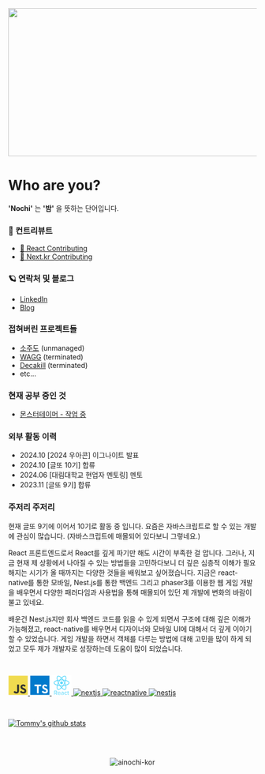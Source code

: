 <a href="https://github.com/devxb/gitanimals">
  <img
    src="https://render.gitanimals.org/farms/ainochi-kor"
    width="600"
    height="300"
  />
</a>
  
# Who are you?
**'Nochi'** 는 **'밤'** 을 뜻하는 단어입니다.  




### 🚀 컨트리뷰트
- [📃 React Contributing](https://github.com/reactjs/ko.react.dev/pull/324)
- [📃 Next.kr Contributing](https://github.com/Nextjs-kr/Nextjs.kr/blob/main/docs/03-pages/01-building-your-application/06-configuring/12-error-handling.mdx)

### 🪐 연락처 및 블로그
- [LinkedIn](https://www.linkedin.com/in/%EB%AF%BC%EC%84%9D-%EA%B0%95-508191248/)
- [Blog](https://velog.io/@ainochi95/posts)

### 접혀버린 프로젝트들
- [소주도](https://www.soju-do.com/) (unmanaged)
- [WAGG](https://wa.gg/) (terminated)
- [Decakill](https://decakill.com/) (terminated)
- etc...

### 현재 공부 중인 것
- [몬스터테이머 - 작업 중](https://monster-tamer.vercel.app/)

### 외부 활동 이력
- 2024.10 [2024 우아콘] 이그나이트 발표
- 2024.10 [글또 10기] 합류
- 2024.06 [대림대학교 현업자 멘토링] 멘토
- 2023.11 [글또 9기] 합류

### 주저리 주저리
현재 글또 9기에 이어서 10기로 활동 중 입니다. 요즘은 자바스크립트로 할 수 있는 개발에 관심이 많습니다. (자바스크립트에 매몰되어 있다보니 그렇네요.)

React 프론트엔드로서 React를 깊게 파기만 해도 시간이 부족한 걸 압니다. 그러나, 지금 현재 제 상황에서 나아질 수 있는 방법들을 고민하다보니 더 깊은 심층적 이해가 필요해지는 시기가 올 때까지는 다양한 것들을 배워보고 싶어졌습니다. 지금은 react-native를 통한 모바일, Nest.js를 통한 백엔드 그리고 phaser3를 이용한 웹 게임 개발을 배우면서 다양한 패러다임과 사용법을 통해 매몰되어 있던 제 개발에 변화의 바람이 불고 있네요. 

배운건 Nest.js지만 회사 백엔드 코드를 읽을 수 있게 되면서 구조에 대해 깊은 이해가 가능해졌고, react-native를 배우면서 디자이너와 모바일 UI에 대해서 더 깊게 이야기 할 수 있었습니다. 게임 개발을 하면서 객체를 다루는 방법에 대해 고민을 많이 하게 되었고 모두 제가 개발자로 성장하는데 도움이 많이 되었습니다. 

<br/>

<p align="left"> 
 <a href="https://developer.mozilla.org/en-US/docs/Web/JavaScript" target="_blank" rel="noreferrer"> <img src="https://raw.githubusercontent.com/devicons/devicon/master/icons/javascript/javascript-original.svg" alt="javascript" width="40" height="40"/> </a> 
 <a href="https://www.typescriptlang.org/" target="_blank" rel="noreferrer"> <img src="https://raw.githubusercontent.com/devicons/devicon/master/icons/typescript/typescript-original.svg" alt="typescript" width="40" height="40"/> </a>  
 <a href="https://reactjs.org/" target="_blank" rel="noreferrer"> <img src="https://raw.githubusercontent.com/devicons/devicon/master/icons/react/react-original-wordmark.svg" alt="react" width="40" height="40"/> </a> 
 <a href="https://nextjs.org/" target="_blank" rel="noreferrer"> <img src="https://cdn.worldvectorlogo.com/logos/nextjs-2.svg" alt="nextjs" width="40" height="40"/> </a>
 <a href="https://reactnative.dev/" target="_blank" rel="noreferrer"> <img src="https://reactnative.dev/img/header_logo.svg" alt="reactnative" width="40" height="40"/> </a>
 <a href="https://nestjs.com/" target="_blank" rel="noreferrer"> <img src="https://nestjs.com/logo-small-gradient.76616405.svg" alt="nestjs" width="40" height="40"/> </a>
</p>

<br/>

[![Tommy's github stats](https://github-readme-stats.vercel.app/api?username=ainochi-kor&show_icons=true&theme=tokyonight)](https://github.com/anuraghazra/github-readme-stats)


<br/>


<br/>

 <p align="center"> <img src="https://komarev.com/ghpvc/?username=2Fainochi-kor&label=Profile%20views&color=BC90DB&style=flat" alt="ainochi-kor" /> </p>
